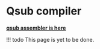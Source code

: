 # Qsub compiler

**[qsub assembler is here](https://metavo.metacentrum.cz/pbsmon2/qsub_pbspro)**

!!! todo
    This page is yet to be done.


